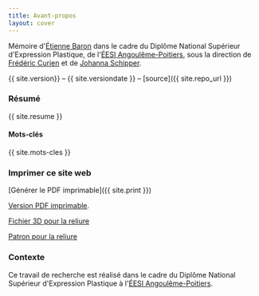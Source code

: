 ```yaml
---
title: Avant-propos
layout: cover
---
```

Mémoire d'[Étienne Baron](https://urltr.ee/etxetxe) dans le cadre du Diplôme National Supérieur d'Expression Plastique, de l'[ÉESI Angoulême-Poitiers](https://www.eesi.eu/site/index.php), sous la direction de [Frédéric Curien](_memoire/1-a-propos/-a-propos.md) et de [Johanna Schipper](_memoire/1-a-propos/-a-propos.md).

{{ site.version}} – {{ site.versiondate }} – [source]({{ site.repo_url }})

### Résumé
{{ site.resume }}

#### Mots-clés
{{ site.mots-cles }}

### Imprimer ce site web

[Générer le PDF imprimable]({{ site.print }})

[Version PDF imprimable](/telechargement/baron-etienne-bifurcation-carnet-de-recherche-cc-by-nc-sa.pdf).

[Fichier 3D pour la reliure](/telechargement/pegbar_reliure.stl)

[Patron pour la reliure](/telechargement/pegbar_reliure_patron.pdf)

### Contexte
Ce travail de recherche est réalisé dans le cadre du Diplôme National Supérieur d'Expression Plastique à l'[ÉESI Angoulême-Poitiers](https://www.eesi.eu/site/index.php).
